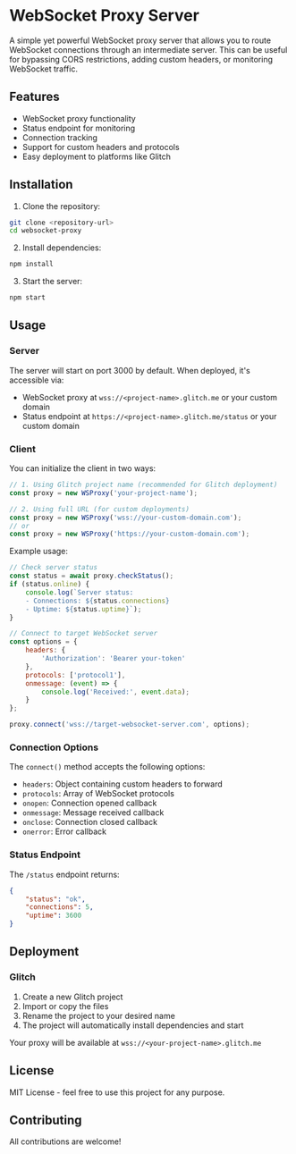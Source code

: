 # WebSocket Proxy Server

A simple yet powerful WebSocket proxy server that allows you to route WebSocket connections through an intermediate server. This can be useful for bypassing CORS restrictions, adding custom headers, or monitoring WebSocket traffic.

## Features

- WebSocket proxy functionality
- Status endpoint for monitoring
- Connection tracking
- Support for custom headers and protocols
- Easy deployment to platforms like Glitch

## Installation

1. Clone the repository:
```bash
git clone <repository-url>
cd websocket-proxy
```

2. Install dependencies:
```bash
npm install
```

3. Start the server:
```bash
npm start
```

## Usage

### Server

The server will start on port 3000 by default. When deployed, it's accessible via:

- WebSocket proxy at `wss://<project-name>.glitch.me` or your custom domain
- Status endpoint at `https://<project-name>.glitch.me/status` or your custom domain

### Client

You can initialize the client in two ways:

```javascript
// 1. Using Glitch project name (recommended for Glitch deployment)
const proxy = new WSProxy('your-project-name');

// 2. Using full URL (for custom deployments)
const proxy = new WSProxy('wss://your-custom-domain.com');
// or
const proxy = new WSProxy('https://your-custom-domain.com');
```

Example usage:
```javascript
// Check server status
const status = await proxy.checkStatus();
if (status.online) {
    console.log(`Server status:
    - Connections: ${status.connections}
    - Uptime: ${status.uptime}`);
}

// Connect to target WebSocket server
const options = {
    headers: {
        'Authorization': 'Bearer your-token'
    },
    protocols: ['protocol1'],
    onmessage: (event) => {
        console.log('Received:', event.data);
    }
};

proxy.connect('wss://target-websocket-server.com', options);
```

### Connection Options

The `connect()` method accepts the following options:

- `headers`: Object containing custom headers to forward
- `protocols`: Array of WebSocket protocols
- `onopen`: Connection opened callback
- `onmessage`: Message received callback
- `onclose`: Connection closed callback
- `onerror`: Error callback

### Status Endpoint

The `/status` endpoint returns:
```json
{
    "status": "ok",
    "connections": 5,
    "uptime": 3600
}
```

## Deployment

### Glitch

1. Create a new Glitch project
2. Import or copy the files
3. Rename the project to your desired name
4. The project will automatically install dependencies and start

Your proxy will be available at `wss://<your-project-name>.glitch.me`

## License

MIT License - feel free to use this project for any purpose.

## Contributing
All contributions are welcome!

